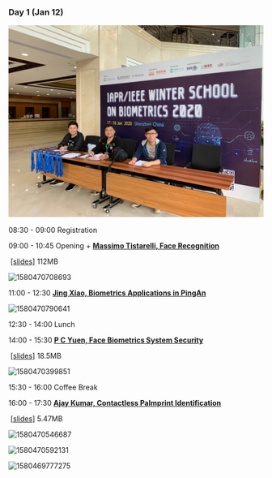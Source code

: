 ### **Day 1** (Jan 12)

![1580470044410](https://github.com/ChurchChen/WSB-2020/blob/master/img/1580470044410.png)

08:30 - 09:00     Registration

09:00 - 10:45     Opening +  [**Massimo Tistarelli, Face Recognition**](https://www.comp.hkbu.edu.hk/wsb2020/lecturer_details.php?lect_id=10) 

​								   														[[slides\]](https://www.comp.hkbu.edu.hk/wsb2020/slides/Massimo_Tistarelli.pdf) 112MB

![1580470708693](C:\Users\Church\AppData\Roaming\Typora\typora-user-images\1580470708693.png)



11:00 - 12:30     [**Jing Xiao, Biometrics Applications in PingAn**](https://www.comp.hkbu.edu.hk/wsb2020/lecturer_details.php?lect_id=12)

![1580470790641](C:\Users\Church\AppData\Roaming\Typora\typora-user-images\1580470790641.png)



12:30 - 14:00     Lunch

14:00 - 15:30     [**P C Yuen, Face Biometrics System Security**](https://www.comp.hkbu.edu.hk/wsb2020/lecturer_details.php?lect_id=14)

​																				[[slides\]](https://www.comp.hkbu.edu.hk/wsb2020/slides/PC_Yuen.pdf) 18.5MB

![1580470399851](C:\Users\Church\AppData\Roaming\Typora\typora-user-images\1580470399851.png)



15:30 - 16:00    Coffee Break



16:00 - 17:30    [**Ajay Kumar, Contactless Palmprint Identification**](https://www.comp.hkbu.edu.hk/wsb2020/lecturer_details.php?lect_id=4)

​																							 [[slides\]](https://www.comp.hkbu.edu.hk/wsb2020/slides/Ajay_Kumar.pdf) 5.47MB

![1580470546687](C:\Users\Church\AppData\Roaming\Typora\typora-user-images\1580470546687.png)

![1580470592131](C:\Users\Church\AppData\Roaming\Typora\typora-user-images\1580470592131.png)



![1580469777275](C:\Users\Church\AppData\Roaming\Typora\typora-user-images\1580469777275.png)
